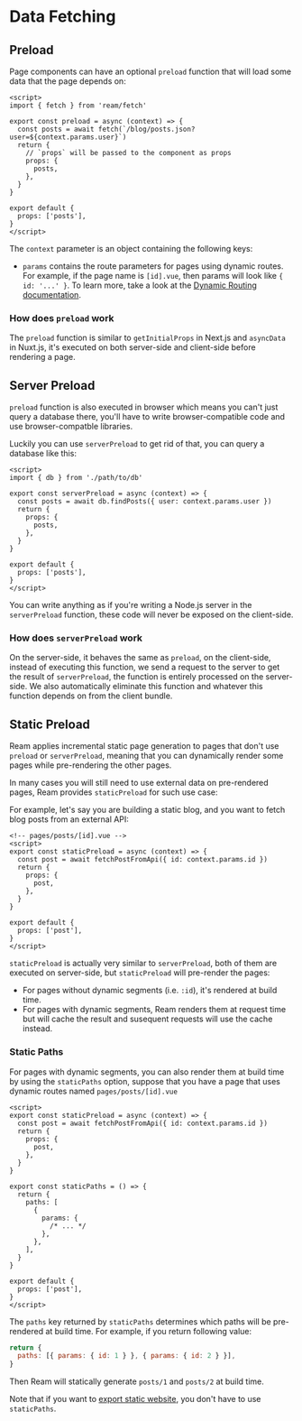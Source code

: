 # Data Fetching

## Preload

Page components can have an optional `preload` function that will load some data that the page depends on:

```vue
<script>
import { fetch } from 'ream/fetch'

export const preload = async (context) => {
  const posts = await fetch(`/blog/posts.json?user=${context.params.user}`)
  return {
    // `props` will be passed to the component as props
    props: {
      posts,
    },
  }
}

export default {
  props: ['posts'],
}
</script>
```

The `context` parameter is an object containing the following keys:

- `params` contains the route parameters for pages using dynamic routes. For example, if the page name is `[id].vue`, then params will look like `{ id: '...' }`. To learn more, take a look at the [Dynamic Routing documentation](/docs/routing#dynamic-routing).

### How does `preload` work

The `preload` function is similar to `getInitialProps` in Next.js and `asyncData` in Nuxt.js, it's executed on both server-side and client-side before rendering a page.

## Server Preload

`preload` function is also executed in browser which means you can't just query a database there, you'll have to write browser-compatible code and use browser-compatble libraries.

Luckily you can use `serverPreload` to get rid of that, you can query a database like this:

```vue
<script>
import { db } from './path/to/db'

export const serverPreload = async (context) => {
  const posts = await db.findPosts({ user: context.params.user })
  return {
    props: {
      posts,
    },
  }
}

export default {
  props: ['posts'],
}
</script>
```

You can write anything as if you're writing a Node.js server in the `serverPreload` function, these code will never be exposed on the client-side.

### How does `serverPreload` work

On the server-side, it behaves the same as `preload`, on the client-side, instead of executing this function, we send a request to the server to get the result of `serverPreload`, the function is entirely processed on the server-side. We also automatically eliminate this function and whatever this function depends on from the client bundle.

## Static Preload

Ream applies incremental static page generation to pages that don't use `preload` or `serverPreload`, meaning that you can dynamically render some pages while pre-rendering the other pages.

In many cases you will still need to use external data on pre-rendered pages, Ream provides `staticPreload` for such use case:

For example, let's say you are building a static blog, and you want to fetch blog posts from an external API:

```vue
<!-- pages/posts/[id].vue -->
<script>
export const staticPreload = async (context) => {
  const post = await fetchPostFromApi({ id: context.params.id })
  return {
    props: {
      post,
    },
  }
}

export default {
  props: ['post'],
}
</script>
```

`staticPreload` is actually very similar to `serverPreload`, both of them are executed on server-side, but `staticPreload` will pre-render the pages:

- For pages without dynamic segments (i.e. `:id`), it's rendered at build time.
- For pages with dynamic segments, Ream renders them at request time but will cache the result and susequent requests will use the cache instead.

### Static Paths

For pages with dynamic segments, you can also render them at build time by using the `staticPaths` option, suppose that you have a page that uses dynamic routes named `pages/posts/[id].vue`

```vue
<script>
export const staticPreload = async (context) => {
  const post = await fetchPostFromApi({ id: context.params.id })
  return {
    props: {
      post,
    },
  }
}

export const staticPaths = () => {
  return {
    paths: [
      {
        params: {
          /* ... */
        },
      },
    ],
  }
}

export default {
  props: ['post'],
}
</script>
```

The `paths` key returned by `staticPaths` determines which paths will be pre-rendered at build time. For example, if you return following value:

```js
return {
  paths: [{ params: { id: 1 } }, { params: { id: 2 } }],
}
```

Then Ream will statically generate `posts/1` and `posts/2` at build time.

Note that if you want to [export static website](/docs/dynamic-or-static#static-sites), you don't have to use `staticPaths`.
